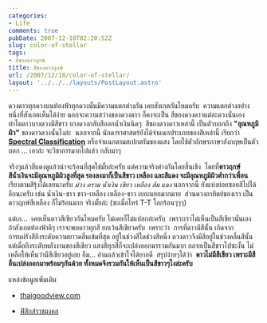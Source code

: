 ```yaml
---
categories:
- Life
comments: true
pubDate: 2007-12-18T02:20:52Z
slug: color-of-stellar
tags:
- สีของดาวฤกษ์
title: สีของดาวฤกษ์
url: /2007/12/18/color-of-stellar/
layout: '../../../layouts/PostLayout.astro'
---
```


ดวงดาวทุกดวงบนท้องฟ้าทุกดวงนั้นมีความแตกต่างกัน เคยสังเกตกันไหมครับ  ความแตกต่างอย่างหนึ่งที่สังเกตเห็นได้ง่าย นอกจะความสว่างของดวงดาว ก็คงจะเป็น สีของดวงดาวแต่ละดวงนั่นเอง ทำไมดาวบางดวงมีสีขาว บางดวงกลับสีออกน้ำเงินนิดๆ  สีของดวงดาวเหล่านี้ เป็นตัวบอกถึง **"อุณหภูมิผิว"** ของดาวดวงนั้นไงล่ะ  นอกจากนี้ นักดาราศาสตร์ยังได้จำแนกประเภทของสีเหล่านี้ เรียกว่า **[Spectral Classification](http://en.wikipedia.org/wiki/Stellar_classification)** หรือจำแนกตามสเปกตรัมของแสง โดยใช้ตัวอักษรภาษาอังกฤษเป็นตัวบอก ... เอาล่ะ จะวิชาการมากไปแล้ว กลับมาๆ

จริงๆแล้วสีแดงดูแล้วน่าจะร้อนที่สุดใช่มั้ยล่ะครับ แต่ความจริงต่างกันโดยสิ้นเชิง  โดยที่**ดาวฤกษ์สีน้ำเงินจะมีอุณหภูมิผิวสูงที่สุด **รองลงมาก็เป็นสีขาว เหลือง และ**สีแดง จะมีอุณหภูมิผิวต่ำกว่าเพื่อน** เรียงตามสีรุ้งได้เลยนะครับ _ม่วง คราม น้ำเงิน เขียว เหลือง ส้ม แดง_ นอกจากนี้ ยังแบ่งย่อยซอยสีไปได้อีกนะครับ เช่น น้ำเงิน-ขาว ขาว-เหลือง เหลือง-ขาว เยอะแยกมากมาย  ส่วนดวงอาทิตย์ของเรา เป็นดาวฤกษ์สีเหลือง ก็ไม่ร้อนมาก จริงมั้ยล่ะ (ซะเมื่อไหร่ T-T โลกร้อนๆๆๆ)

แต่เอ...  เคยเห็นดาวสีเขียวกันไหมครับ ไม่เคยก็ไม่แปลกล่ะครับ  เพราะเราไม่เห็นเป็นสีเขียวนั่นเอง  ถ้าสังเกตท้องฟ้าดีๆ เราจะพบดาวทุกสี ยกเว้นสีเขียวครับ  เพราะว่า  การที่ดาวมีสีนั้น เกิดจากการแผ่รังสีถึงระดับความยาวคลื่นเข้มที่สุด อยู่ในช่วงสีใดช่วงสีหนึ่ง ดวงดาวจึงมีสีอยู่ในช่วงคลื่นสีนั้น  แต่เมื่อถึงระดับพลังงานของสีเขียว แสงสีทุกสีก็จะเปล่งออกมารวมกันมาก กลายเป็นสีขาวไปซะงั้น ไม่เหลือให้เห็นว่ามีสีเขียวอยู่เลย อืม... อ่านแล้วเข้าใจได้ยากดี  สรุปง่ายๆได้ว่า  **ดาวไม่มีสีเขียว เพราะมีสีอื่นเปล่งออกมาพร้อมๆกันด้วย ทั้งหมดจึงรวมกันให้เห็นเป็นสีขาวๆไงล่ะครับ**

แหล่งข้อมูลเพิ่มเติม




  * [thaigoodview.com](http://www.thaigoodview.com/library/teachershow/phayao/oraphin_s/darasat/section1_p04.html)


  * [ฟิสิกส์ราชมงคล](http://www.rmutphysics.com/charud/scibook/big-bang/index/indexpic9.htm)


